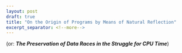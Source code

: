 ```yaml
---
layout: post
draft: true
title: "On the Origin of Programs by Means of Natural Reflection"
excerpt_separator: <!--more-->
---
```


(or: ***The Preservation of Data Races in the Struggle for CPU Time***)
